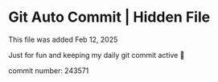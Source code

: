 # Git Auto Commit | Hidden File

This file was added Feb 12, 2025

Just for fun and keeping my daily git commit active 🤪

commit number: 243571
